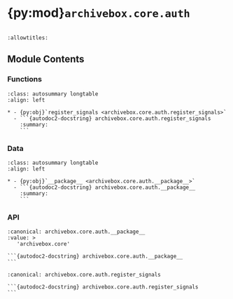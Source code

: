 # {py:mod}`archivebox.core.auth`

```{py:module} archivebox.core.auth
```

```{autodoc2-docstring} archivebox.core.auth
:allowtitles:
```

## Module Contents

### Functions

````{list-table}
:class: autosummary longtable
:align: left

* - {py:obj}`register_signals <archivebox.core.auth.register_signals>`
  - ```{autodoc2-docstring} archivebox.core.auth.register_signals
    :summary:
    ```
````

### Data

````{list-table}
:class: autosummary longtable
:align: left

* - {py:obj}`__package__ <archivebox.core.auth.__package__>`
  - ```{autodoc2-docstring} archivebox.core.auth.__package__
    :summary:
    ```
````

### API

````{py:data} __package__
:canonical: archivebox.core.auth.__package__
:value: >
   'archivebox.core'

```{autodoc2-docstring} archivebox.core.auth.__package__
```

````

````{py:function} register_signals()
:canonical: archivebox.core.auth.register_signals

```{autodoc2-docstring} archivebox.core.auth.register_signals
```
````
